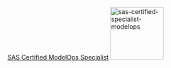 [SAS Certified ModelOps Specialist](https://www.credly.com/badges/e9ae4e02-6440-4a6b-a89b-35939768cd1a/public_url)
[<img width="120" height="120" alt="sas-certified-specialist-modelops" src="https://github.com/user-attachments/assets/f121b473-e545-4f59-89b5-dda83e8ec6aa" />](https://www.credly.com/badges/e9ae4e02-6440-4a6b-a89b-35939768cd1a/public_url)
